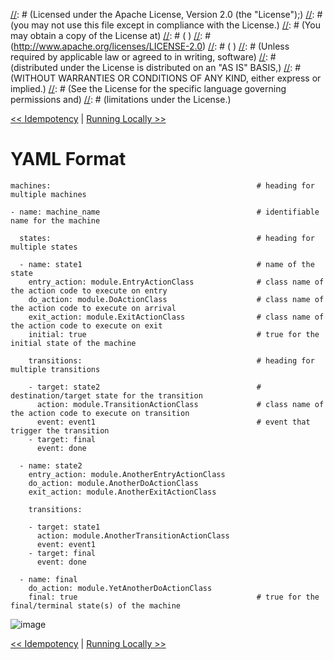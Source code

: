 [//]: # (Copyright 2016 Workiva Inc.)
[//]: # ( )
[//]: # (Licensed under the Apache License, Version 2.0 (the "License");)
[//]: # (you may not use this file except in compliance with the License.)
[//]: # (You may obtain a copy of the License at)
[//]: # ( )
[//]: # (http://www.apache.org/licenses/LICENSE-2.0)
[//]: # ( )
[//]: # (Unless required by applicable law or agreed to in writing, software)
[//]: # (distributed under the License is distributed on an "AS IS" BASIS,)
[//]: # (WITHOUT WARRANTIES OR CONDITIONS OF ANY KIND, either express or implied.)
[//]: # (See the License for the specific language governing permissions and)
[//]: # (limitations under the License.)

[<< Idempotency](IDEMPOTENCY.md) | [Running Locally >>](LOCAL.md)

# YAML Format

    machines:                                              # heading for multiple machines
    
    - name: machine_name                                   # identifiable name for the machine
    
      states:                                              # heading for multiple states
    
      - name: state1                                       # name of the state
        entry_action: module.EntryActionClass              # class name of the action code to execute on entry
        do_action: module.DoActionClass                    # class name of the action code to execute on arrival
        exit_action: module.ExitActionClass                # class name of the action code to execute on exit
        initial: true                                      # true for the initial state of the machine
        
        transitions:                                       # heading for multiple transitions
        
        - target: state2                                   # destination/target state for the transition
          action: module.TransitionActionClass             # class name of the action code to execute on transition
          event: event1                                    # event that trigger the transition
        - target: final
          event: done
    
      - name: state2
        entry_action: module.AnotherEntryActionClass
        do_action: module.AnotherDoActionClass
        exit_action: module.AnotherExitActionClass
        
        transitions:
        
        - target: state1
          action: module.AnotherTransitionActionClass
          event: event1
        - target: final
          event: done
    
      - name: final
        do_action: module.YetAnotherDoActionClass
        final: true                                        # true for the final/terminal state(s) of the machine                        


![image](https://chart.googleapis.com/chart?cht=gv&chl=digraph+G+%7B%0Alabel%3D%22machine_name%22%0Alabelloc%3D%22t%22%0A%22__start__%22+%5Blabel%3D%22start%22%2Cshape%3Dcircle%2Cstyle%3Dfilled%2Cfillcolor%3Dblack%2Cfontcolor%3Dwhite%2Cfontsize%3D9%5D%3B%0A%22state1%22+%5Bshape%3DMrecord%2Clabel%3D%22%7Bstate1%7Centry%2F+module.EntryActionClass%5Cldo%2F+module.DoActionClass%5Clexit%2F+module.ExitActionClass%7D%22%5D%3B%0A%22__start__%22+-%3E+%22state1%22+%5Blabel%3D%22%22%5D%0A%22state1%22+-%3E+%22state2%22+%5Blabel%3D%22event1%2F+module.TransitionActionClass%22%5D%3B%0A%22state1%22+-%3E+%22final%22+%5Blabel%3D%22done%22%5D%3B%0A%22state2%22+%5Bshape%3DMrecord%2Clabel%3D%22%7Bstate2%7Centry%2F+module.AnotherEntryActionClass%5Cldo%2F+module.AnotherDoActionClass%5Clexit%2F+module.AnotherExitActionClass%7D%22%5D%3B%0A%22state2%22+-%3E+%22state1%22+%5Blabel%3D%22event1%2F+module.AnotherTransitionActionClass%22%5D%3B%0A%22state2%22+-%3E+%22final%22+%5Blabel%3D%22done%22%5D%3B%0A%22final%22+%5Bshape%3DMrecord%2Clabel%3D%22%7Bfinal%7Cdo%2F+module.YetAnotherDoActionClass%7D%22%5D%3B%0A%22final%22+-%3E+%22__end__%22+%5Blabel%3D%22%22%5D%0A%22__end__%22+%5Blabel%3D%22end%22%2Cshape%3Ddoublecircle%2Cstyle%3Dfilled%2Cfillcolor%3Dblack%2Cfontcolor%3Dwhite%2Cfontsize%3D9%5D%3B%0A%7D)

[<< Idempotency](IDEMPOTENCY.md) | [Running Locally >>](LOCAL.md)
